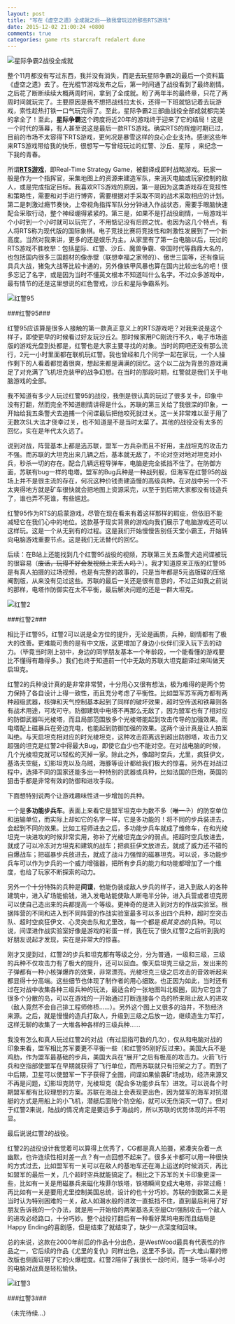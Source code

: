 ```yaml
---
layout: post
title: "写在《虚空之遗》全成就之后——致我曾玩过的那些RTS游戏"
date: 2015-12-02 21:00:24 +0800
comments: true
categories: game rts starcraft redalert dune
---
```

![星际争霸2战役全成就](/images/rts/StarCraft2_compaign.jpg)

整个11月都没有写过东西，我并没有消失，而是去玩星际争霸2的最后一个资料篇《虚空之遗》去了。在光棍节游戏发布之后，第一时间通了战役看到了最终剧情。之后花了断断续续大概两周时间，拿到了全成就。盼了两年半的最终章，只花了两周时间就玩完了。主要原因是我不想把战线拉太长，还得一下班就惦记着去玩游戏，索性趁热打铁一口气玩完得了。至此，星际争霸2三部曲战役全部成就都完美的拿全了！至此，**星际争霸**这个跨度将近20年的游戏终于迎来了它的结局！这是一个时代的落幕，有人甚至说这是最后一款RTS游戏。确实RTS的辉煌时期已过，目前的市场不太容得下RTS游戏，更何况是暴雪这样的良心企业支持。感谢这些年来RTS游戏带给我的快乐，很想写一写曾经玩过的红警、沙丘、星际 ，来纪念一下我的青春。

所谓[**RTS游戏**](http://baike.baidu.com/view/50785.htm)，即Real-Time Strategy Game，被翻译成即时战略游戏。玩家一般是作为一个指挥官，采集地图上的资源来建造军队，来消灭电脑或玩家控制的敌人，或是完成指定目标。我喜欢RTS游戏的原因，第一是因为这类游戏存在竞技性和策略性，需要和对手进行博弈，需要根据对手采取不同的战术采取相应的计划。第二是刺激过瘾节奏快，上帝视角指挥军队分分钟进入作战状态，需要手眼脑快速配合采取行动，整个神经绷得紧紧的。第三是，如果不是打战役剧情，一局游戏半个小时到一个小时就可以玩完了，不用惦记没有后顾之忧。也因为这几个特点，有人将RTS称为现代版的国际象棋。电子竞技比赛将竞技性和刺激性发展到了一个新高度。当然对我来讲，更多的还是娱乐为主。从家里有了第一台电脑以后，玩过的RTS游戏不胜枚举：包括星际、红警、沙丘、魔兽争霸、帝国时代等鼎鼎大名的，也包括国内很多三国题材的像赤壁（联想幸福之家带的）、傲世三国等，还有像玩具兵大战，猪兔大战等比较卡通的，另外像铁甲风暴也算在国内比较出名的吧！很多忘记了名字，或是因为当时不懂英文根本不知道叫什么名字。不过众多游戏中，最有情节的还是这里想说的红色警戒，沙丘和星际争霸系列。


![红警95](/images/rts/RA95.jpg)

###红警95###

红警95应该算是很多人接触的第一款真正意义上的RTS游戏吧？对我来说是这个样子，即使更早的时候看过好友玩沙丘2。那时候家用PC刚流行不久，电子市场盗版的游戏光盘到处都是，红警也是大家主要寻找的对象。当时的网吧还没有那么流行，2元一小时里面都在联机玩红警。我也曾经和几个同学一起在家玩，一个人操作剩下的人看着都觉着很爽，想起来都是满满的回忆。这个以二战为背景的游戏满足了对充满了飞机坦克装甲的战争幻想。在当时的那段时期，红警就是我们关于电脑游戏的全部。

我不知道有多少人玩过红警95的战役，我倒是很认真的玩过了很多关卡，印象中没有打翻，然而完全不知道剧情讲得是什么。苏联的第三关给了我很深的印象，一开始给我五条警犬去追捕一个间谍最后把他咬死就过关。这一关非常难以至于用了无数次SL大法才侥幸过关，也不知道是不是当时太菜了。其他的战役没有太多的回忆，实在是年代太久远了。

说到对战，阵营基本上都是选苏联，盟军一方兵杂而且不好用，主战坦克的攻击力不强。而苏联的大坦克出来几辆之后，基本就无敌了，不论对空对地对坦克对小兵，秒杀一切的存在。配合几辆远程导弹车，电脑是完全抵挡不住了。在防御方面，苏联有bug一样的电塔。盟军的Bug兵种是一种战列舰，但海军在红警95的战场上并不是很主流的存在，何况这种价钱贵建造慢的高级兵种。在对战中另一个不太爽得地方就是矿车很快就会把地图上资源采完，以至于到后期大家都没有钱造兵了，谁也弄不死谁，有些尴尬。

红警95作为RTS的启蒙游戏，尽管在现在看来有着这样那样的瑕疵，但依旧不能减轻它在我们心中的地位。这款基于现实背景的游戏向我们展示了电脑游戏还可以这样玩。这是一个从无到有的过程。这是我们开始慢慢告别任天堂小霸王，开始转向电脑游戏重要节点。这是我们无法替代的回忆。

后续：在B站上还能找到几个红警95战役的视频，苏联第三关五条警犬追间谍被玩的很容易（~~废话，玩得不好会发视频上来丢人吗？~~）。我才知道原来正版的红警95是有真人拍摄的过场视频，也是有完整的故事的，只是当年都是5元盗版碟的压缩阉割版，从来没有见过这些。苏联的最后一关还是很有意思的，不过正如我之前说的那样，电塔作防御实在太不平衡，最后解决问题的还是一群大坦克。


![红警2](/images/rts/RA2.jpg)

###红警2###

相比于红警95，红警2可以说是全方位的提升，无论是画质，兵种，剧情都有了极大的改善。更难能可贵的是有中文版，这更增加了身边小伙伴们深入玩下去的动力。（毕竟当时刚上初中，身边的同学朋友基本一个年龄段，一个能看懂的游戏要比不懂得有趣得多。）我们也终于知道前一代中无敌的苏联大坦克翻译过来叫做天启坦克。

红警2的兵种设计真的是非常非常赞，十分用心又很有想法，极为难得的是两个势力保持了各自设计上得一致性，而且充分考虑了平衡性。比如盟军苏军两方都有两种超级武器，核弹和天气控制基本起到了同样的破坏效果，超时空传送和铁幕则各有战术用途，可攻可守。防御建筑中电塔不再那么无敌了，因为盟军也有了相对应的防御武器叫光棱塔，而且局部范围放多个光棱塔能起到攻击传导的加强效果。而电塔配上磁暴兵在旁边充电，也能起到防御加强的效果。这两个设计真是让人拍案叫绝。与天启坦克相对应的时光棱坦克，这种攻击距离远到超出防御塔，攻击力又超强的坦克是红警2中得最大Bug，即使它血少也不能对空。在对战电脑的时候，几个光棱坦克就可以轻松的灭掉一家。除此之外，像超时空兵，尤里，疯狂伊文，基洛夫空艇，幻影坦克以及乌贼，海豚等设计都给我们极大的惊喜。另外在对战过程中，选择不同的国家还能多出一种特别的武器或兵种，比如法国的巨炮，英国的狙击手都是非常有效的防御和进攻手段。

下面想特别说两个让游戏趣味性进一步增加的兵种。

一个是**多功能步兵车**。表面上来看它是盟军坦克中为数不多（~~唯一？~~）的防空单位和运输单位，而实际上却如它的名字一样，它是多功能的！将不同的步兵装进去，会起到不同的效果。比如工程师进去之后，多功能步兵车就成了维修车，在和光棱坦克一块进攻的时候非常实用，弥补了光棱坦克血少的弱点。把超时空兵放进去，就成了可以冷冻对方坦克和建筑的战车；把疯狂伊文放进去，就成了威力还不错的自爆战车；把磁暴步兵放进去，就成了战斗力强悍的磁暴坦克。可以说，多功能步兵车可以作为步兵的一个威力增强器，把所有步兵的能力和功能都增加了一个维度，也给了玩家不断探索的动力。

另外一个十分特殊的兵种是**间谍**，他能伪装成敌人步兵的样子，进入到敌人的各种建筑中，进入矿场能偷钱，进入发电站能使敌人断电半分钟，进入兵营或者坦克房可以使自己造出来的兵都提高一个等级。更神奇的是进入到对方的作战实验室。根据阵营的不同和进入到不同阵营的作战实验室最多可以多出四个兵种，超时空突击队、超时空疯狂伊文、心灵突击队和尤里改，每一个都是*极其变态*的兵种。可以说，间谍进作战实验室好像是游戏的彩蛋一样，我在玩了很久红警2之后听到我的好朋友说起才发现，实在是非常大的惊喜。

刚才又提到过，红警2的步兵和坦克都有等级之分，分为普通，一级和三级，三级的兵种不仅攻击力有了极大的提升，还可以回血。像天启坦克三级之后，发出来的子弹都有一种小核弹爆炸的效果，非常漂亮。光棱坦克三级之后攻击的音效听起来都显得十分高端。这些细节也体现了制作者的用心细致。也正因为如此，当时还有过在对战中收集各种三级兵种的玩法，最适合的一张地图叫北极圈，因为它包含了很多个分散的岛，可以在游戏的一开始通过打断连接各个岛的桥来阻止敌人的进攻（敌人竟然不会自己排工程师修桥……）。另外这个图上又很多的油井，不愁经济来源。之后，就是慢慢的造兵打敌人，升级到三级之后放一边，继续造生力军打，这样无聊的收集了一大堆各种各样的三级兵种……

我没有怎么和真人玩过红警2的对战（有过屈指可数的几次），仅从和电脑对战的印象来看，盟军相比苏军要更不平衡一些（和红警95刚好反过来）。美国大兵不是鸡肋，作为盟军最基础的步兵，美国大兵在“展开”之后有极高的攻击力。火箭飞行兵和空指部使盟军在早期就获得了飞行单位，而用苏联就只有招架之力了。而到了中后期，卫星可以使盟军一下子获得了全图，间谍如果偷袭矿场成功，经济来源又不再是问题，幻影坦克防守，光棱坦克（配合多功能步兵车）进攻。可以说各个时期盟军都有比较理想的方案。苏联在海战上会表现更出色，因为盟军的海军对抗潜艇的方式是用船上的小飞机，潜艇后面陪个防空船，就可以无伤消灭一切了。但对于红警2来说，陆战的情况肯定是要远多于海战的，所以苏联的优势体现的并不明显。

最后说说红警2的战役。

红警2的战役设计我觉着可以算得上优秀了，CG都是真人拍摄，紧凑夹杂着一点幽默，也许连续性相对差一点？有一点回想不起来了。很多关卡都可以用一种很快的方式过去，比如盟军有一关可以在敌人的基地车还在海上运送的时候消灭，再比如盟军的最后一关，几个超时空兵就能搞定了。相比之下苏军的关卡印象更深一些，比如有一关是用磁暴兵来磁化埃菲尔铁塔，铁塔瞬间变成大电塔，非常过瘾！再比如有一关是要用尤里控制美国总统，设计的也十分巧妙。苏联的倒数第二关是当时认为特别困难的一关，敌人如潮水般的进攻一直抵挡不住，直到最后利用了好朋友告诉我的一个办法，就是用一开始给的两架基洛夫空艇Ctrl强制攻击一个敌人的进攻必经路口，十分巧妙。整个战役打翻后有一种看好莱坞电影而且结局是Happy Ending的喜剧感，但是结束了就结束了，缺少一点深度和回味。

总的来说，这款在2000年前后的作品十分出色，是WestWood最具有代表性的作品之一，它后续的作品《尤里的复仇》同样出色，这里不多谈。而一大堆山寨的修改版也侧面证明了它的火爆程度。红警2陪伴了我很长一段时间，随手一场半小时的电脑对战真是轻松愉快。


![红警3](/images/rts/RA3.jpg)

###红警3###

（未完待续...）
<!--

过场动画请了好莱坞真人拍摄也是蛮拼的。

作为红警的第三部，已然算是十分用心的良心作品了。

陆海空立体作战，感觉更加真实。

每个兵种都有独特的技能切换，但是在对战的中后期已经很难操作的过来了。

任务做的特别好！

日本海军太强，百合子太强。


![沙丘2000](/images/rts/Dune2000.jpg)

###沙丘2000###

兵种特别单一，防守特别单一，亚崔迪不平衡

![沙丘2000地砖的妙用](/images/rts/Dune2000_ground.jpg)

地砖的妙用

任务最后两关有萨督卡


![沙丘3000](/images/rts/Dune3000.jpg)

###沙丘3000###

兵种设计的很有特色

亚崔迪不平衡

画面，画面，画面特别阴暗，操作起来不顺手

任务设计有创新，但是创新的不好

除了三族以外的5个中立集团太强太抢镜：佛曼死亡突击队，工会充电坦克，萨督卡精英

为这款游戏感到遗憾


![星际争霸1](/images/rts/StarCraft1.jpg)

###星际争霸1###

很难得的做到了三族兵种完全不同而又非常的平衡。

其他游戏，出了高级兵种之后，低级兵种就永远没有机会被选择了。

1代时候完全不了解剧情，过关全靠密码。



![星际争霸2](/images/rts/StarCraft2.jpg)

###星际争霸2###

CG多的要命，完全就是一边看电影，一边玩游戏，十年磨一剑，九年做CG

RTS还可以做到这种水平！

因为星际2才开始试着了解星际的剧情，了解了主角们的恩恩怨怨。雷诺，凯瑞甘，阿坦尼斯，泽拉图

虚空之遗，凯瑞甘成神感到震撼，

一开始觉着结局太草率，甚至最后的几张图片像幻灯片一样放过，怎么能连个视频都没有

后来看来nga论坛麦大的剧情分析，渐渐理解了从上帝视角来看待这个故事的前因后果，理解了这个故事还有太多想说，但是说不完。

从故事的角度来说，星际争霸讲了一个好故事，有一个出人意料的结局——即当所有人都认为应该是异虫和星灵合成塞尔纳加的时候，实际上是不起眼的人类和异虫合成了最后的塞尔纳加。

看到了龙骑士，金甲虫，执政官（红球）等一代的兵种，还是相当的感动。


打分：
故事
平衡性
可玩性
画面
综合
-->